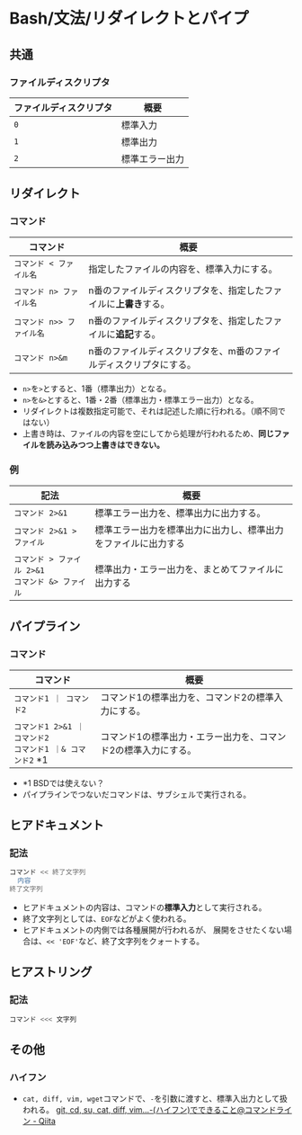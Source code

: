 # Bash/文法/リダイレクトとパイプ

## 共通

### ファイルディスクリプタ

| ファイルディスクリプタ | 概要           |
| ---------------------- | -------------- |
| `0`                    | 標準入力       |
| `1`                    | 標準出力       |
| `2`                    | 標準エラー出力 |

## リダイレクト

### コマンド

| コマンド                  | 概要                                                         |
| ------------------------- | ------------------------------------------------------------ |
| `コマンド < ファイル名`   | 指定したファイルの内容を、標準入力にする。                   |
| `コマンド n> ファイル名`  | n番のファイルディスクリプタを、指定したファイルに**上書き**する。 |
| `コマンド n>> ファイル名` | n番のファイルディスクリプタを、指定したファイルに**追記**する。 |
| `コマンド n>&m`           | n番のファイルディスクリプタを、m番のファイルディスクリプタにする。 |

- `n>`を`>`とすると、1番（標準出力）となる。
- `n>`を`&>`とすると、1番・2番（標準出力・標準エラー出力）となる。
- リダイレクトは複数指定可能で、それは記述した順に行われる。（順不同ではない）
- 上書き時は、ファイルの内容を空にしてから処理が行われるため、**同じファイルを読み込みつつ上書きはできない。**

### 例

| 記法                                                   | 概要                                                         |
| ------------------------------------------------------ | ------------------------------------------------------------ |
| `コマンド 2>&1`                                        | 標準エラー出力を、標準出力に出力する。                       |
| `コマンド 2>&1 > ファイル`                             | 標準エラー出力を標準出力に出力し、標準出力をファイルに出力する |
| `コマンド > ファイル 2>&1`<br />`コマンド &> ファイル` | 標準出力・エラー出力を、まとめてファイルに出力する           |

## パイプライン

### コマンド

| コマンド                                                     | 概要                                                         |
| ------------------------------------------------------------ | ------------------------------------------------------------ |
| `コマンド1 ｜ コマンド2`                                      | コマンド1の標準出力を、コマンド2の標準入力にする。           |
| `コマンド1 2>&1 ｜ コマンド2`<br />`コマンド1 ｜& コマンド2` *1 | コマンド1の標準出力・エラー出力を、コマンド2の標準入力にする。 |

- *1 BSDでは使えない？
- パイプラインでつないだコマンドは、サブシェルで実行される。

## ヒアドキュメント

### 記法

```bash
コマンド << 終了文字列
  内容
終了文字列
```

- ヒアドキュメントの内容は、コマンドの**標準入力**として実行される。
- 終了文字列としては、`EOF`などがよく使われる。
- ヒアドキュメントの内側では各種展開が行われるが、
  展開をさせたくない場合は、`<< 'EOF'`など、終了文字列をクォートする。

## ヒアストリング

### 記法

```bash
コマンド <<< 文字列
```

## その他

### ハイフン

- `cat, diff, vim, wget`コマンドで、`-`を引数に渡すと、標準入出力として扱われる。
  [git, cd, su, cat, diff, vim...-(ハイフン)でできること@コマンドライン - Qiita](https://qiita.com/ryosukes/items/b9a3b2913f72e1127e58#cat-diff-vim-wget%E3%81%A7%E3%83%8F%E3%82%A4%E3%83%95%E3%83%B3%E3%82%92%E5%BC%95%E6%95%B0%E3%81%AB%E6%B8%A1%E3%81%99%E3%81%A8)
